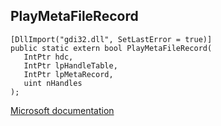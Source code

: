 ## PlayMetaFileRecord

```
[DllImport("gdi32.dll", SetLastError = true)]
public static extern bool PlayMetaFileRecord(
   IntPtr hdc,
   IntPtr lpHandleTable,
   IntPtr lpMetaRecord,
   uint nHandles
);
```

[Microsoft documentation](https://docs.microsoft.com/en-us/windows/win32/api/wingdi/nf-wingdi-playmetafilerecord)
